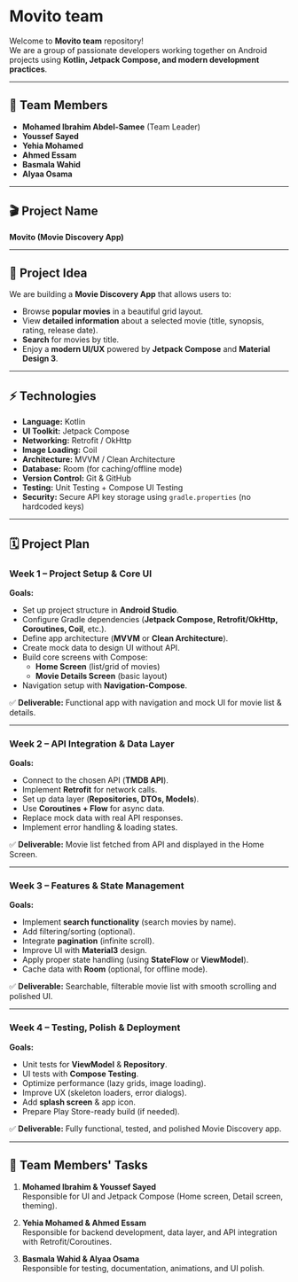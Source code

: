 # Movito team

Welcome to **Movito team** repository!  
We are a group of passionate developers working together on Android projects using **Kotlin, Jetpack Compose, and modern development practices**.

---

## 👥 Team Members
- **Mohamed Ibrahim Abdel-Samee** (Team Leader)  
- **Youssef Sayed**  
- **Yehia Mohamed**  
- **Ahmed Essam**  
- **Basmala Wahid**  
- **Alyaa Osama**

---

## 🎬 Project Name
**Movito (Movie Discovery App)**

---

## 🎯 Project Idea
We are building a **Movie Discovery App** that allows users to:
- Browse **popular movies** in a beautiful grid layout.  
- View **detailed information** about a selected movie (title, synopsis, rating, release date).  
- **Search** for movies by title.  
- Enjoy a **modern UI/UX** powered by **Jetpack Compose** and **Material Design 3**.

---

## ⚡ Technologies
- **Language:** Kotlin  
- **UI Toolkit:** Jetpack Compose  
- **Networking:** Retrofit / OkHttp   
- **Image Loading:** Coil  
- **Architecture:** MVVM / Clean Architecture  
- **Database:** Room (for caching/offline mode)  
- **Version Control:** Git & GitHub  
- **Testing:** Unit Testing + Compose UI Testing  
- **Security:** Secure API key storage using `gradle.properties` (no hardcoded keys)  

---

## 🗓️ Project Plan

### Week 1 – Project Setup & Core UI
**Goals:**
- Set up project structure in **Android Studio**.
- Configure Gradle dependencies (**Jetpack Compose, Retrofit/OkHttp, Coroutines, Coil**, etc.).
- Define app architecture (**MVVM** or **Clean Architecture**).
- Create mock data to design UI without API.
- Build core screens with Compose:
  - **Home Screen** (list/grid of movies)
  - **Movie Details Screen** (basic layout)
- Navigation setup with **Navigation-Compose**.

✅ **Deliverable:** Functional app with navigation and mock UI for movie list & details.

---

### Week 2 – API Integration & Data Layer
**Goals:**
- Connect to the chosen API (**TMDB API**).
- Implement **Retrofit** for network calls.
- Set up data layer (**Repositories, DTOs, Models**).
- Use **Coroutines + Flow** for async data.
- Replace mock data with real API responses.
- Implement error handling & loading states.

✅ **Deliverable:** Movie list fetched from API and displayed in the Home Screen.

---

### Week 3 – Features & State Management
**Goals:**
- Implement **search functionality** (search movies by name).
- Add filtering/sorting (optional).
- Integrate **pagination** (infinite scroll).
- Improve UI with **Material3** design.
- Apply proper state handling (using **StateFlow** or **ViewModel**).
- Cache data with **Room** (optional, for offline mode).

✅ **Deliverable:** Searchable, filterable movie list with smooth scrolling and polished UI.

---

### Week 4 – Testing, Polish & Deployment
**Goals:**
- Unit tests for **ViewModel** & **Repository**.
- UI tests with **Compose Testing**.
- Optimize performance (lazy grids, image loading).
- Improve UX (skeleton loaders, error dialogs).
- Add **splash screen** & app icon.
- Prepare Play Store-ready build (if needed).

✅ **Deliverable:** Fully functional, tested, and polished Movie Discovery app.

---

## 🔧 Team Members' Tasks
1. **Mohamed Ibrahim & Youssef Sayed**  
   Responsible for UI and Jetpack Compose (Home screen, Detail screen, theming).

2. **Yehia Mohamed & Ahmed Essam**  
   Responsible for backend development, data layer, and API integration with Retrofit/Coroutines.

3. **Basmala Wahid & Alyaa Osama**  
   Responsible for testing, documentation, animations, and UI polish.
